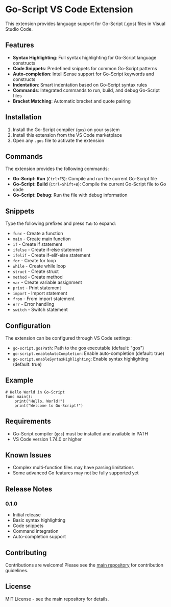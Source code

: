 # Go-Script VS Code Extension

This extension provides language support for Go-Script (.gos) files in Visual Studio Code.

## Features

- **Syntax Highlighting**: Full syntax highlighting for Go-Script language constructs
- **Code Snippets**: Predefined snippets for common Go-Script patterns
- **Auto-completion**: IntelliSense support for Go-Script keywords and constructs
- **Indentation**: Smart indentation based on Go-Script syntax rules
- **Commands**: Integrated commands to run, build, and debug Go-Script files
- **Bracket Matching**: Automatic bracket and quote pairing

## Installation

1. Install the Go-Script compiler (`gos`) on your system
2. Install this extension from the VS Code marketplace
3. Open any `.gos` file to activate the extension

## Commands

The extension provides the following commands:

- **Go-Script: Run** (`Ctrl+F5`): Compile and run the current Go-Script file
- **Go-Script: Build** (`Ctrl+Shift+B`): Compile the current Go-Script file to Go code
- **Go-Script: Debug**: Run the file with debug information

## Snippets

Type the following prefixes and press `Tab` to expand:

- `func` - Create a function
- `main` - Create main function
- `if` - Create if statement
- `ifelse` - Create if-else statement
- `ifelif` - Create if-elif-else statement
- `for` - Create for loop
- `while` - Create while loop
- `struct` - Create struct
- `method` - Create method
- `var` - Create variable assignment
- `print` - Print statement
- `import` - Import statement
- `from` - From import statement
- `err` - Error handling
- `switch` - Switch statement

## Configuration

The extension can be configured through VS Code settings:

- `go-script.gosPath`: Path to the gos executable (default: "gos")
- `go-script.enableAutoCompletion`: Enable auto-completion (default: true)
- `go-script.enableSyntaxHighlighting`: Enable syntax highlighting (default: true)

## Example

```gos
# Hello World in Go-Script
func main():
    print("Hello, World!")
    print("Welcome to Go-Script!")
```

## Requirements

- Go-Script compiler (`gos`) must be installed and available in PATH
- VS Code version 1.74.0 or higher

## Known Issues

- Complex multi-function files may have parsing limitations
- Some advanced Go features may not be fully supported yet

## Release Notes

### 0.1.0

- Initial release
- Basic syntax highlighting
- Code snippets
- Command integration
- Auto-completion support

## Contributing

Contributions are welcome! Please see the [main repository](https://github.com/GrandpaEJ/go-script) for contribution guidelines.

## License

MIT License - see the main repository for details.
